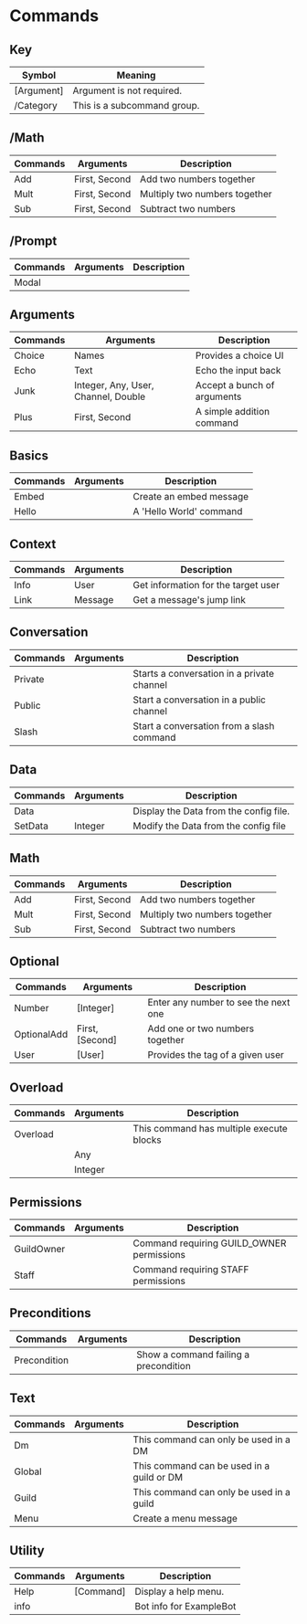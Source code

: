 # Commands

## Key 
| Symbol      | Meaning                        |
|-------------|--------------------------------|
| [Argument]  | Argument is not required.      |
| /Category   | This is a subcommand group.    |

## /Math
| Commands | Arguments     | Description                   |
|----------|---------------|-------------------------------|
| Add      | First, Second | Add two numbers together      |
| Mult     | First, Second | Multiply two numbers together |
| Sub      | First, Second | Subtract two numbers          |

## /Prompt
| Commands | Arguments | Description |
|----------|-----------|-------------|
| Modal    |           |             |

## Arguments
| Commands | Arguments                           | Description                 |
|----------|-------------------------------------|-----------------------------|
| Choice   | Names                               | Provides a choice UI        |
| Echo     | Text                                | Echo the input back         |
| Junk     | Integer, Any, User, Channel, Double | Accept a bunch of arguments |
| Plus     | First, Second                       | A simple addition command   |

## Basics
| Commands | Arguments | Description             |
|----------|-----------|-------------------------|
| Embed    |           | Create an embed message |
| Hello    |           | A 'Hello World' command |

## Context
| Commands | Arguments | Description                         |
|----------|-----------|-------------------------------------|
| Info     | User      | Get information for the target user |
| Link     | Message   | Get a message's jump link           |

## Conversation
| Commands | Arguments | Description                                |
|----------|-----------|--------------------------------------------|
| Private  |           | Starts a conversation in a private channel |
| Public   |           | Start a conversation in a public channel   |
| Slash    |           | Start a conversation from a slash command  |

## Data
| Commands | Arguments | Description                            |
|----------|-----------|----------------------------------------|
| Data     |           | Display the Data from the config file. |
| SetData  | Integer   | Modify the Data from the config file   |

## Math
| Commands | Arguments     | Description                   |
|----------|---------------|-------------------------------|
| Add      | First, Second | Add two numbers together      |
| Mult     | First, Second | Multiply two numbers together |
| Sub      | First, Second | Subtract two numbers          |

## Optional
| Commands    | Arguments       | Description                          |
|-------------|-----------------|--------------------------------------|
| Number      | [Integer]       | Enter any number to see the next one |
| OptionalAdd | First, [Second] | Add one or two numbers together      |
| User        | [User]          | Provides the tag of a given user     |

## Overload
| Commands | Arguments | Description                              |
|----------|-----------|------------------------------------------|
| Overload |           | This command has multiple execute blocks |
|          | Any       |                                          |
|          | Integer   |                                          |

## Permissions
| Commands   | Arguments | Description                               |
|------------|-----------|-------------------------------------------|
| GuildOwner |           | Command requiring GUILD_OWNER permissions |
| Staff      |           | Command requiring STAFF permissions       |

## Preconditions
| Commands     | Arguments | Description                           |
|--------------|-----------|---------------------------------------|
| Precondition |           | Show a command failing a precondition |

## Text
| Commands | Arguments | Description                               |
|----------|-----------|-------------------------------------------|
| Dm       |           | This command can only be used in a DM     |
| Global   |           | This command can be used in a guild or DM |
| Guild    |           | This command can only be used in a guild  |
| Menu     |           | Create a menu message                     |

## Utility
| Commands | Arguments | Description             |
|----------|-----------|-------------------------|
| Help     | [Command] | Display a help menu.    |
| info     |           | Bot info for ExampleBot |

